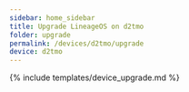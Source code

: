 ```yaml
---
sidebar: home_sidebar
title: Upgrade LineageOS on d2tmo
folder: upgrade
permalink: /devices/d2tmo/upgrade
device: d2tmo
---
```

{% include templates/device_upgrade.md %}
